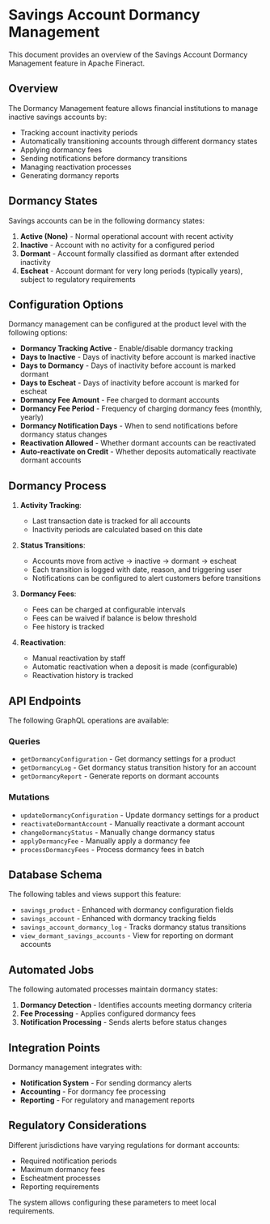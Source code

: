 # Savings Account Dormancy Management

This document provides an overview of the Savings Account Dormancy Management feature in Apache Fineract.

## Overview

The Dormancy Management feature allows financial institutions to manage inactive savings accounts by:

- Tracking account inactivity periods
- Automatically transitioning accounts through different dormancy states
- Applying dormancy fees
- Sending notifications before dormancy transitions
- Managing reactivation processes
- Generating dormancy reports

## Dormancy States

Savings accounts can be in the following dormancy states:

1. **Active (None)** - Normal operational account with recent activity
2. **Inactive** - Account with no activity for a configured period
3. **Dormant** - Account formally classified as dormant after extended inactivity
4. **Escheat** - Account dormant for very long periods (typically years), subject to regulatory requirements

## Configuration Options

Dormancy management can be configured at the product level with the following options:

- **Dormancy Tracking Active** - Enable/disable dormancy tracking
- **Days to Inactive** - Days of inactivity before account is marked inactive
- **Days to Dormancy** - Days of inactivity before account is marked dormant
- **Days to Escheat** - Days of inactivity before account is marked for escheat
- **Dormancy Fee Amount** - Fee charged to dormant accounts
- **Dormancy Fee Period** - Frequency of charging dormancy fees (monthly, yearly)
- **Dormancy Notification Days** - When to send notifications before dormancy status changes
- **Reactivation Allowed** - Whether dormant accounts can be reactivated
- **Auto-reactivate on Credit** - Whether deposits automatically reactivate dormant accounts

## Dormancy Process

1. **Activity Tracking**: 
   - Last transaction date is tracked for all accounts
   - Inactivity periods are calculated based on this date

2. **Status Transitions**:
   - Accounts move from active → inactive → dormant → escheat
   - Each transition is logged with date, reason, and triggering user
   - Notifications can be configured to alert customers before transitions

3. **Dormancy Fees**:
   - Fees can be charged at configurable intervals
   - Fees can be waived if balance is below threshold
   - Fee history is tracked

4. **Reactivation**:
   - Manual reactivation by staff
   - Automatic reactivation when a deposit is made (configurable)
   - Reactivation history is tracked

## API Endpoints

The following GraphQL operations are available:

### Queries

- `getDormancyConfiguration` - Get dormancy settings for a product
- `getDormancyLog` - Get dormancy status transition history for an account
- `getDormancyReport` - Generate reports on dormant accounts

### Mutations

- `updateDormancyConfiguration` - Update dormancy settings for a product
- `reactivateDormantAccount` - Manually reactivate a dormant account
- `changeDormancyStatus` - Manually change dormancy status
- `applyDormancyFee` - Manually apply a dormancy fee
- `processDormancyFees` - Process dormancy fees in batch

## Database Schema

The following tables and views support this feature:

- `savings_product` - Enhanced with dormancy configuration fields
- `savings_account` - Enhanced with dormancy tracking fields
- `savings_account_dormancy_log` - Tracks dormancy status transitions
- `view_dormant_savings_accounts` - View for reporting on dormant accounts

## Automated Jobs

The following automated processes maintain dormancy states:

1. **Dormancy Detection** - Identifies accounts meeting dormancy criteria
2. **Fee Processing** - Applies configured dormancy fees
3. **Notification Processing** - Sends alerts before status changes

## Integration Points

Dormancy management integrates with:

- **Notification System** - For sending dormancy alerts
- **Accounting** - For dormancy fee processing
- **Reporting** - For regulatory and management reports

## Regulatory Considerations

Different jurisdictions have varying regulations for dormant accounts:

- Required notification periods
- Maximum dormancy fees
- Escheatment processes
- Reporting requirements

The system allows configuring these parameters to meet local requirements.